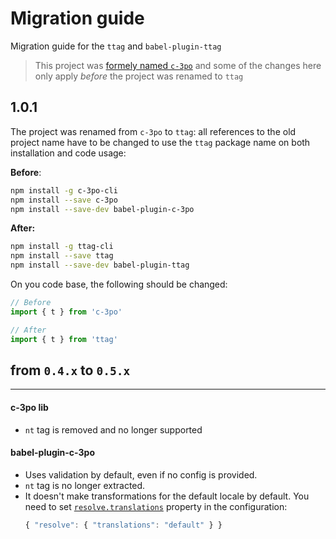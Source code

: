 # Migration guide
Migration guide for the `ttag` and `babel-plugin-ttag`

> This project was [formely named `c-3po`](https://github.com/ttag-org/ttag/issues/105) and some of the
> changes here only apply _before_ the project was renamed to `ttag`

## 1.0.1

The project was renamed from `c-3po` to `ttag`: all references to the old project name have to be 
changed to use the `ttag` package name on both installation and code usage:  

**Before**:

```bash
npm install -g c-3po-cli
npm install --save c-3po
npm install --save-dev babel-plugin-c-3po
```

**After:**

```bash
npm install -g ttag-cli
npm install --save ttag
npm install --save-dev babel-plugin-ttag
```

On you code base, the following should be changed:
```javascript
// Before
import { t } from 'c-3po'

// After
import { t } from 'ttag'
```

## from `0.4.x` to `0.5.x`

---

#### c-3po lib
* `nt` tag is removed and no longer supported

#### babel-plugin-c-3po
* Uses validation by default, even if no config is provided.
* `nt` tag is no longer extracted.
* It doesn't make transformations for the default locale by default.
  You need to set [`resolve.translations`](/configuration.html#configresolvetranslations-string) 
  property in the configuration:
  ```js
  { "resolve": { "translations": "default" } }
  ```
